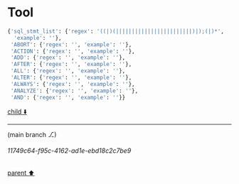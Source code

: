 # Tool

```python
{'sql_stmt_list': {'regex': '((|)(||||||||||||||||||||||||)|);(|)*',
  'example': ''},
 'ABORT': {'regex': '', 'example': ''},
 'ACTION': {'regex': '', 'example': ''},
 'ADD': {'regex': '', 'example': ''},
 'AFTER': {'regex': '', 'example': ''},
 'ALL': {'regex': '', 'example': ''},
 'ALTER': {'regex': '', 'example': ''},
 'ALWAYS': {'regex': '', 'example': ''},
 'ANALYZE': {'regex': '', 'example': ''},
 'AND': {'regex': '', 'example': ''}}
```

[child ⬇️](#11749c64-f95c-4162-ad1e-ebd18c2c7be9)

---

(main branch ⎇)
###### 11749c64-f95c-4162-ad1e-ebd18c2c7be9
[parent ⬆️](#c5ca7c25-cff8-4e1e-b810-1d25a11c0144)
